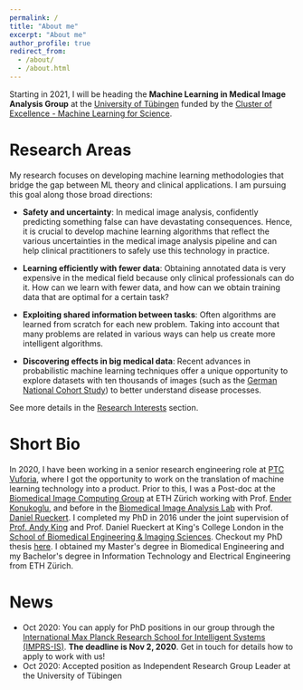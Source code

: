 ```yaml
---
permalink: /
title: "About me"
excerpt: "About me"
author_profile: true
redirect_from:
  - /about/
  - /about.html
---
```


Starting in 2021, I will be heading the **Machine Learning in Medical Image Analysis Group**
at the [University of Tübingen](https://uni-tuebingen.de/en/university/) funded by the [Cluster of Excellence - Machine Learning for Science](https://uni-tuebingen.de/en/research/core-research/cluster-of-excellence-machine-learning/home/).

Research Areas
======
My research focuses on developing machine learning methodologies that bridge the gap between ML theory and clinical applications. I am pursuing this goal along those broad directions:

 * **Safety and uncertainty**: In medical image analysis, confidently predicting something false can have devastating consequences. Hence, it is crucial to develop machine learning algorithms that reflect the various uncertainties in the medical image analysis pipeline and can help clinical practitioners to safely use this technology in practice.

 * **Learning efficiently with fewer data**: Obtaining annotated data is very expensive in the medical field because only clinical professionals can do it. How can we learn with fewer data, and how can we obtain training data that are optimal for a certain task?

 * **Exploiting shared information between tasks**: Often algorithms are learned from scratch for each new problem. Taking into account that many problems are related in various ways can help us create more intelligent algorithms.

 * **Discovering effects in big medical data**: Recent advances in probabilistic machine learning techniques offer a unique opportunity to explore datasets with ten thousands of images (such as the [German National Cohort Study](https://www.klinikum.uni-heidelberg.de/radiologische-klinik/klinik-fuer-diagnostische-und-interventionelle-radiologie/forschung/research-projects/the-german-national-cohort)) to better understand disease processes.

See more details in the [Research Interests](research) section.

Short Bio
======
In 2020, I have been working in a senior research engineering role at [PTC Vuforia](https://www.ptc.com/en/products/vuforia), where I got the opportunity to work on the translation of machine learning technology into a product. Prior to this, I was a Post-doc at the [Biomedical Image Computing Group](https://bmic.ee.ethz.ch/) at ETH Zürich working with Prof. [Ender Konukoglu](http://people.ee.ethz.ch/~kender/), and before in the [Biomedical Image Analysis Lab](https://biomedia.doc.ic.ac.uk/) with Prof. [Daniel Rueckert](http://wp.doc.ic.ac.uk/dr/). I completed my PhD in 2016 under the joint supervision of [Prof. Andy King](https://www.kcl.ac.uk/people/andrew-king) and Prof. Daniel Rueckert at King's College London in the [School of Biomedical Engineering & Imaging Sciences](https://www.kcl.ac.uk/bmeis). Checkout my PhD thesis [here](files/phd_thesis.pdf). I obtained my Master's degree in Biomedical Engineering and my Bachelor's degree in Information Technology and Electrical Engineering from ETH Zürich.

News
======
 * Oct 2020: You can apply for PhD positions in our group through the [International Max Planck Research School for Intelligent Systems (IMPRS-IS)](https://imprs.is.mpg.de/). **The deadline is Nov 2, 2020**. Get in touch for details how to apply to work with us!  
 * Oct 2020: Accepted position as Independent Research Group Leader at the University of Tübingen
